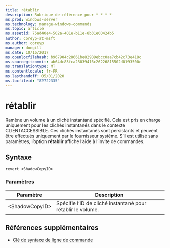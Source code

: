```yaml
---
title: rétablir
description: Rubrique de référence pour * * * *-
ms.prod: windows-server
ms.technology: manage-windows-commands
ms.topic: article
ms.assetid: 75ad40e4-502a-401e-b11e-8b31e00424b5
author: coreyp-at-msft
ms.author: coreyp
manager: dongill
ms.date: 10/16/2017
ms.openlocfilehash: b967904c28661be82909ebcc0aa7cb42c73e418c
ms.sourcegitcommit: ab64dc83fca28039416c26226815502d0193500c
ms.translationtype: MT
ms.contentlocale: fr-FR
ms.lasthandoff: 05/01/2020
ms.locfileid: "82722335"
---
```

# <a name="revert"></a>rétablir



Ramène un volume à un cliché instantané spécifié. Cela est pris en charge uniquement pour les clichés instantanés dans le contexte CLIENTACCESSIBLE. Ces clichés instantanés sont persistants et peuvent être effectués uniquement par le fournisseur système. S’il est utilisé sans paramètres, l’option **rétablir** affiche l’aide à l’invite de commandes.

## <a name="syntax"></a>Syntaxe

```
revert <ShadowCopyID>
```

### <a name="parameters"></a>Paramètres

|Paramètre|Description|
|---------|-----------|
|\<ShadowCopyID>|Spécifie l’ID de cliché instantané pour rétablir le volume.|

## <a name="additional-references"></a>Références supplémentaires

- [Clé de syntaxe de ligne de commande](command-line-syntax-key.md)